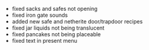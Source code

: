 - fixed sacks and safes not opening
- fixed iron gate sounds
- added new safe and netherite door/trapdoor recipes
- fixed jar liquids not being translucent
- fixed pancakes not being placeable
- fixed text in present menu